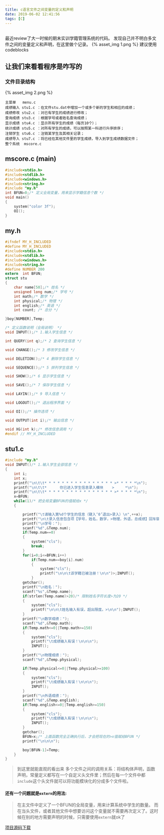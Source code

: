 ```yaml
---
title: c语言文件之间变量的定义和声明
date: 2019-06-02 12:41:56
tags: [C]
---
```


<br>
最近review了大一时候的期末实训学籍管理系统的代码。
发现自己并不明白多文件之间的变量定义和声明，在这里做个记录。
{% asset_img 1.png %}
建议使用codeblocks

## 让我们来看看程序是咋写的
### 文件目录结构
{% asset_img 2.png %}
```
主菜单   menu.c
成绩输入 stu1.c ：在文件stu.dat中增加一个或多个新的学生和相应的成绩；
成绩修改 stu2.c ：对已有学生的成绩进行修改；
查询成绩 stu3.c ：根据学号或者姓名查询成绩；
显示成绩 stu4.c ：显示所有学生的成绩（每页10个）；
统计成绩 stu5.c ：对所有学生的成绩，可以按照某一科进行升序排序；
注销学生 stu6.c ：注销某学生及其相关记录；
成绩导入 stu7.c ：将已经在其他文件里的学生成绩，导入到学生成绩数据文件； 
整个系统  mscore.c
```
## mscore.c (main)
``` c
#include<stdio.h>
#include<stdlib.h>
#include<windows.h>
#include<string.h>
#include "my.h"
int BFUN=0;/* 定义全局变量，用来显示学籍信息个数 */
void main()
{
	system("color 3f");
	OI();
}
```
## my.h

``` c
#ifndef MY_H_INCLUDED
#define MY_H_INCLUDED
#include<stdio.h>
#include<stdlib.h>
#include<windows.h>
#include<string.h>
#define NUMBER 200
extern  int BFUN;
struct stu
{
	char name[50];/* 姓名 */
	unsigned long num;/* 学号 */
	int math;/* 数学 */
	int physical;/* 物理 */
	int english;/* 英语 */
	int count; /* 总分 */

}boy[NUMBER],Temp;

/* 定义函数说明（全局说明） */
void INPUT();/* 1.输入学生信息 */

int QUERY(int q);/* 2 查询学生信息 */

void CHANGE();/* 3 修改学生信息 */

void DELETION();/* 4 删除学生信息 */

void SEQUENCE();/* 5 排列学生信息 */

void SHOW();/* 6 显示学生信息 */

void SAVE();/* 7 保存学生信息 */

void LAYIN();/* 9 导入信息 */

void LOGOUT();/* 退出程序界面 */

void OI();/* 操作选项 */

void OUTPUT(int i);/* 输出信息 */

void XG(int k);/* 修改信息调用 */
#endif // MY_H_INCLUDED
```
## stu1.c
``` c
#include "my.h"
void INPUT()/* 1.输入学生全部信息 */
{
	int i;
	int x;
	printf("\n\t\t* * * * * * * * * * * * * * * * >* * * * *\n");
	printf("\n\t\t*      你已进入学生信息录入模块    >     *\n");
	printf("\n\t\t* * * * * * * * * * * * * * * * >* * * * *\n");
	x=BFUN;
	while(1)/* 把全局变量BFUN的值赋给x */
	{

		printf("\t请输入第%d个学生的信息（键入‘0’退出>录入）\n",++x);
		printf("\n\t录入信息包含项【学号，姓名，数学，>物理，外语，总成绩】回车键入下一项”\n");
		printf("\n学号：");
		scanf("%d",&Temp.num);
		if(Temp.num==0)
		{
			system("cls");
			break;
		}
		for(i=0;i<=BFUN;i++)
			if(Temp.num==boy[i].num)
			{
				system("cls");
				printf("\n\n\t该学籍已被注册！\n\n")>;INPUT();
			}
		getchar();
		printf("\n姓名：");
		scanf("%s",&Temp.name);
		if(strlen(Temp.name)>20)/* 限制姓名字符长度>为20 */
		{
			system("cls");
			printf("\n\n\t姓名输入有误，超出限度。>\n\n");INPUT();
		}
		printf("\n数学成绩：");
		scanf("%d",&Temp.math);
		if(Temp.math<=0||Temp.math>=150)
		{
			system("cls");
			printf("\t成绩输入有误！\n\n\n");
			INPUT();
		}
		printf("\n物理成绩：");
		scanf("%d",&Temp.physical);

		if(Temp.physical<=0||Temp.physical>=100)
		{
			system("cls");
			printf("\t成绩输入有误！\n\n\n");
			INPUT();
		}
		printf("\n外语成绩：");
		scanf("%d",&Temp.english);
		if(Temp.english<=0||Temp.english>=150)
		{
			system("cls");
			printf("\t成绩输入有误！\n\n\n");
			INPUT();
		}
		getchar();
		BFUN=x;/* 上面函数完全正确执行后，才会把现在的>x值赋给BFUN */
		printf("\n\n\n");

		boy[BFUN-1]=Temp;
	}
}

```

>到这里就能直观的看出来 多个文件之间的调用关系：将结构体声明，函数声明，常量定义都写在一个自定义头文件里；然后在每一个文件中都`include`这个头文件就可以将功能模块化的分成多个文件啦。

#### 还有一个问题就是`extern`的用法:
>在主文件中定义了一个BFUN的全局变量，用来计算系统中学生的数量。
>而在当头文件，或者其他文件中想要访问这个变量就不需要再次定义了。这时候在别的地方需要声明的时候，只需要使用`extern`就ok了

[项目源码下载](https://github.com/allcando/StudentManagementSystem)